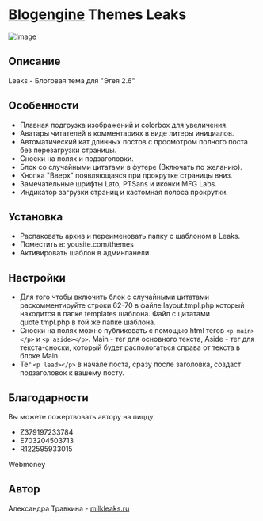 #  [Blogengine](http://blogengine.ru) Themes Leaks

![Image](https://github.com/sasha-travkina/blogengine-themes-leaks/blob/master/screenshot/001.png)

## Описание
Leaks - Блоговая тема для "Эгея 2.6"

## Особенности
- Плавная подгрузка изображений и colorbox для увеличения.
- Аватары читателей в комментариях в виде литеры инициалов.
- Автоматический кат длинных постов с просмотром полного поста без перезагрузки страницы.
- Сноски на полях и подзаголовки.
- Блок со случайными цитатами в футере (Включать по желанию).
- Кнопка "Вверх" появляющаяся при прокрутке страницы вниз.
- Замечательные шрифты Lato, PTSans и иконки MFG Labs.
- Индикатор загрузки страниц и кастомная полоса прокрутки.

## Установка
- Распаковать архив и переименовать папку с шаблоном в Leaks.
- Поместить в: yousite.com/themes
- Активировать шаблон в админпанели

## Настройки
- Для того чтобы включить блок с случайными цитатами раскомментируйте строки 62-70 в файле layout.tmpl.php который находится в папке templates шаблона. Файл с цитатами quote.tmpl.php в той же папке шаблона.
- Сноски на полях можно публиковать с помощью html тегов `<p main></p>` и `<p aside></p>`. Main - тег для основного текста, Aside - тег для текста-сноски, который будет распологаться справа от текста в блоке Main.
- Тег `<p lead></p>` в начале поста, сразу после заголовка, создаст подзаголовок к вашему посту.

## Благодарности
Вы можете пожертвовать автору на пиццу.
- Z379197233784
- E703204503713
- R122595933015

Webmoney

## Автор
Александра Травкина - [milkleaks.ru](http://milkleaks.ru)
